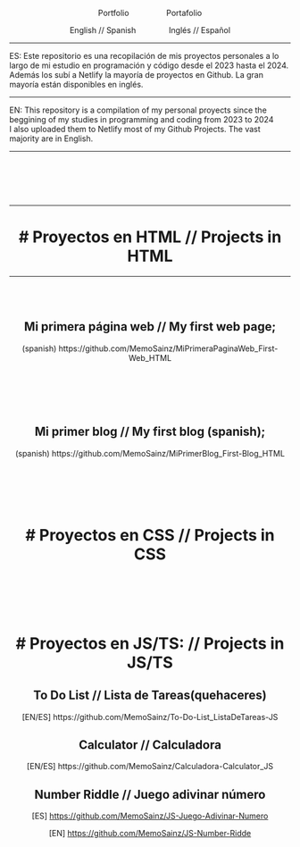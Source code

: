 <p align="center">Portfolio &nbsp; &nbsp; &nbsp; &nbsp; &nbsp; &nbsp; &nbsp; &nbsp;  Portafolio</p>

<p align="center">English // Spanish &nbsp; &nbsp; &nbsp; &nbsp; &nbsp; &nbsp; &nbsp;  Inglés // Español</p>
<hr>
ES: Este repositorio es una recopilación de mis proyectos personales a lo largo de mi estudio en programación y código desde el 2023 hasta el 2024.
<br>
     Además los subí a Netlify la mayoría de proyectos en Github. La gran mayoría están disponibles en inglés.
<br> <hr>
EN: This repository is a compilation of my personal proyects since the beggining of my studies in programming and coding from 2023 to 2024<br>
     I also uploaded them to Netlify most of my Github Projects. The vast majority are in English.
<hr>
     
<br><br><br><br>
<div align="center">
<hr>
<h1># Proyectos en HTML   //    Projects in HTML</h1>



<hr><br><br>
<h2>Mi primera página web    //    My first web page;</h2>
(spanish) https://github.com/MemoSainz/MiPrimeraPaginaWeb_First-Web_HTML




<br><br><br><br>
<h2>Mi primer blog    //    My first blog (spanish);</h2>
(spanish) https://github.com/MemoSainz/MiPrimerBlog_First-Blog_HTML




<br><br><br><br>
<h1># Proyectos en CSS     //     Projects in CSS </h1>




<br><br><br><br>
<h1># Proyectos en JS/TS:     //     Projects in JS/TS </h1>


<h2>To Do List     //     Lista de Tareas(quehaceres)</h2>
[EN/ES] https://github.com/MemoSainz/To-Do-List_ListaDeTareas-JS


<h2>Calculator     //     Calculadora</h2>
[EN/ES] https://github.com/MemoSainz/Calculadora-Calculator_JS

<h2>Number Riddle     //     Juego adivinar número</h2>

[ES] https://github.com/MemoSainz/JS-Juego-Adivinar-Numero

[EN] https://github.com/MemoSainz/JS-Number-Ridde



</body>
